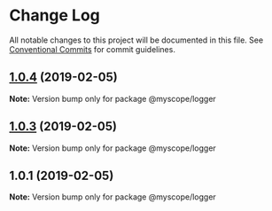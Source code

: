 # Change Log

All notable changes to this project will be documented in this file.
See [Conventional Commits](https://conventionalcommits.org) for commit guidelines.

## [1.0.4](/compare/v1.0.3...v1.0.4) (2019-02-05)

**Note:** Version bump only for package @myscope/logger





## [1.0.3](/compare/v1.0.2...v1.0.3) (2019-02-05)

**Note:** Version bump only for package @myscope/logger





## 1.0.1 (2019-02-05)

**Note:** Version bump only for package @myscope/logger
